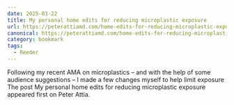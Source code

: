 ```yaml
---
date: 2025-03-22
title: My personal home edits for reducing microplastic exposure
url: https://peterattiamd.com/home-edits-for-reducing-microplastic-exposure/
canonical: https://peterattiamd.com/home-edits-for-reducing-microplastic-exposure/
category: bookmark
tags:
  - Reeder
---
```


Following my recent AMA on microplastics – and with the help of some audience suggestions – I made a few changes myself to help limit exposure⁠⁠⁠⁠⁠⁠ The post My personal home edits for reducing microplastic exposure appeared first on Peter Attia.
